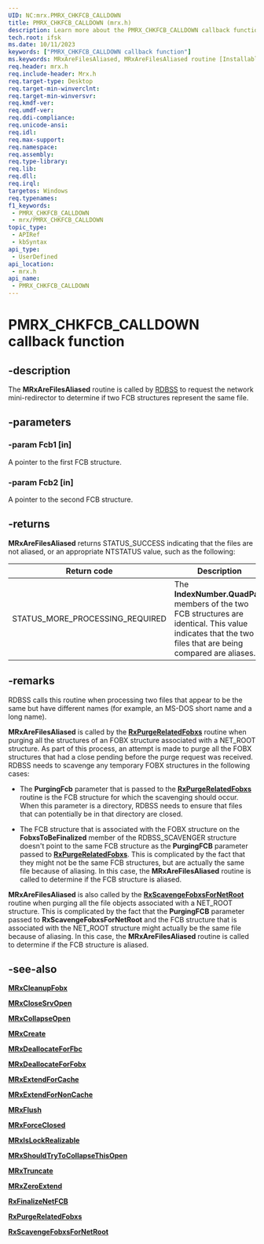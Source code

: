 ```yaml
---
UID: NC:mrx.PMRX_CHKFCB_CALLDOWN
title: PMRX_CHKFCB_CALLDOWN (mrx.h)
description: Learn more about the PMRX_CHKFCB_CALLDOWN callback function.
tech.root: ifsk
ms.date: 10/11/2023
keywords: ["PMRX_CHKFCB_CALLDOWN callback function"]
ms.keywords: MRxAreFilesAliased, MRxAreFilesAliased routine [Installable File System Drivers], PMRX_CHKFCB_CALLDOWN, ifsk.mrxarefilesaliased, mrx/MRxAreFilesAliased, mrxref_5d6e6988-84d7-43ac-860e-4f184686a9e6.xml
req.header: mrx.h
req.include-header: Mrx.h
req.target-type: Desktop
req.target-min-winverclnt: 
req.target-min-winversvr: 
req.kmdf-ver: 
req.umdf-ver: 
req.ddi-compliance: 
req.unicode-ansi: 
req.idl: 
req.max-support: 
req.namespace: 
req.assembly: 
req.type-library: 
req.lib: 
req.dll: 
req.irql: 
targetos: Windows
req.typenames: 
f1_keywords:
 - PMRX_CHKFCB_CALLDOWN
 - mrx/PMRX_CHKFCB_CALLDOWN
topic_type:
 - APIRef
 - kbSyntax
api_type:
 - UserDefined
api_location:
 - mrx.h
api_name:
 - PMRX_CHKFCB_CALLDOWN
---
```


# PMRX_CHKFCB_CALLDOWN callback function

## -description

The **MRxAreFilesAliased** routine is called by [RDBSS](/windows-hardware/drivers/ifs/the-rdbss-driver-and-library) to request the network mini-redirector to determine if two FCB structures represent the same file.

## -parameters

### -param Fcb1 [in]

A pointer to the first FCB structure.

### -param Fcb2 [in]

A pointer to the second FCB structure.

## -returns

**MRxAreFilesAliased** returns STATUS_SUCCESS indicating that the files are not aliased, or an appropriate NTSTATUS value, such as the following:

| Return code | Description |
| ------------- | ------------- |
| STATUS_MORE_PROCESSING_REQUIRED | The **IndexNumber.QuadPart** members of the two FCB structures are identical. This value indicates that the two files that are being compared are aliases. |

## -remarks

RDBSS calls this routine when processing two files that appear to be the same but have different names (for example, an MS-DOS short name and a long name).

**MRxAreFilesAliased** is called by the [**RxPurgeRelatedFobxs**](../scavengr/nf-scavengr-rxpurgerelatedfobxs.md) routine when purging all the structures of an FOBX structure associated with a NET_ROOT structure. As part of this process, an attempt is made to purge all the FOBX structures that had a close pending before the purge request was received. RDBSS needs to scavenge any temporary FOBX structures in the following cases:

* The **PurgingFcb** parameter that is passed to the [**RxPurgeRelatedFobxs**](../scavengr/nf-scavengr-rxpurgerelatedfobxs.md) routine is the FCB structure for which the scavenging should occur. When this parameter is a directory, RDBSS needs to ensure that files that can potentially be in that directory are closed.

* The FCB structure that is associated with the FOBX structure on the **FobxsToBeFinalized** member of the RDBSS_SCAVENGER structure doesn't point to the same FCB structure as the **PurgingFCB** parameter passed to [**RxPurgeRelatedFobxs**](../scavengr/nf-scavengr-rxpurgerelatedfobxs.md). This is complicated by the fact that they might not be the same FCB structures, but are actually the same file because of aliasing. In this case, the **MRxAreFilesAliased** routine is called to determine if the FCB structure is aliased.

**MRxAreFilesAliased** is also called by the [**RxScavengeFobxsForNetRoot**](../scavengr/nf-scavengr-rxscavengefobxsfornetroot.md) routine when purging all the file objects associated with a NET_ROOT structure. This is complicated by the fact that the **PurgingFCB** parameter passed to **RxScavengeFobxsForNetRoot** and the FCB structure that is associated with the NET_ROOT structure might actually be the same file because of aliasing. In this case, the **MRxAreFilesAliased** routine is called to determine if the FCB structure is aliased.

## -see-also

[**MRxCleanupFobx**](/previous-versions/windows/hardware/drivers/ff549841(v=vs.85))

[**MRxCloseSrvOpen**](nc-mrx-pmrx_calldown.md)

[**MRxCollapseOpen**](/windows-hardware/drivers/ifs/mrxcollapseopen)

[**MRxCreate**](/windows-hardware/drivers/ifs/mrxcreate)

[**MRxDeallocateForFbc**](nc-mrx-pmrx_deallocate_for_fbcb.md)

[**MRxDeallocateForFobx**](nc-mrx-pmrx_deallocate_for_fobx.md)

[**MRxExtendForCache**](nc-mrx-pmrx_extendfile_calldown.md)

[**MRxExtendForNonCache**](/windows-hardware/drivers/ifs/mrxextendfornoncache)

[**MRxFlush**](/windows-hardware/drivers/ifs/mrxflush)

[**MRxForceClosed**](nc-mrx-pmrx_forceclosed_calldown.md)

[**MRxIsLockRealizable**](nc-mrx-pmrx_is_lock_realizable.md)

[**MRxShouldTryToCollapseThisOpen**](/windows-hardware/drivers/ifs/mrxshouldtrytocollapsethisopen)

[**MRxTruncate**](/windows-hardware/drivers/ifs/mrxtruncate)

[**MRxZeroExtend**](/windows-hardware/drivers/ifs/mrxzeroextend)

[**RxFinalizeNetFCB**](../rxprocs/nf-rxprocs-rxfinalizenetfcb.md)

[**RxPurgeRelatedFobxs**](../scavengr/nf-scavengr-rxpurgerelatedfobxs.md)

[**RxScavengeFobxsForNetRoot**](../scavengr/nf-scavengr-rxscavengefobxsfornetroot.md)
